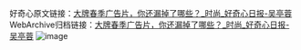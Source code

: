好奇心原文链接：[大牌春季广告片，你还漏掉了哪些？_时尚_好奇心日报-吴亭蓉](https://www.qdaily.com/articles/4865.html)
WebArchive归档链接：[大牌春季广告片，你还漏掉了哪些？_时尚_好奇心日报-吴亭蓉](http://web.archive.org/web/20190623163255/https://www.qdaily.com/articles/4865.html)
![image](http://ww3.sinaimg.cn/large/007d5XDply1g3wgb36v8oj30u05lm7wh)